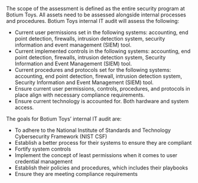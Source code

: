 The scope of the assessment is defined as the entire security program at Botium Toys. All assets need to be assessed alongside internal processes and procedures. Botium Toys internal IT audit will assess the following:
* Current user permissions set in the following systems: accounting, end point detection, firewalls, intrusion detection system, security information and event management (SIEM) tool.
*	Current implemented controls in the following systems: accounting, end point detection, firewalls, intrusion detection system, Security Information and Event Management (SIEM) tool.
*	Current procedures and protocols set for the following systems: accounting, end point detection, firewall, intrusion detection system, Security Information and Event Management (SIEM) tool.
*	Ensure current user permissions, controls, procedures, and protocols in place align with necessary compliance requirements.
*	Ensure current technology is accounted for. Both hardware and system access.

The goals for Botium Toys’ internal IT audit are:
* To adhere to the National Institute of Standards and Technology Cybersecurity Framework (NIST CSF) 
* Establish a better process for their systems to ensure they are compliant 
*	Fortify system controls
*	Implement the concept of least permissions when it comes to user credential management 
*	Establish their policies and procedures, which includes their playbooks 
*	Ensure they are meeting compliance requirements 
